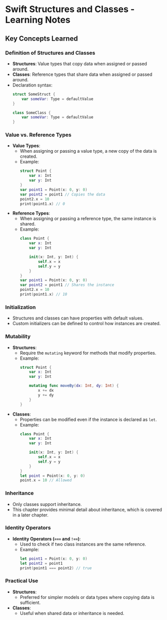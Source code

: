 
# Swift Structures and Classes - Learning Notes

## Key Concepts Learned

### Definition of Structures and Classes
- **Structures**: Value types that copy data when assigned or passed around.
- **Classes**: Reference types that share data when assigned or passed around.
- Declaration syntax:
  ```swift
  struct SomeStruct {
      var someVar: Type = defaultValue
  }

  class SomeClass {
      var someVar: Type = defaultValue
  }
  ```

### Value vs. Reference Types
- **Value Types**:
  - When assigning or passing a value type, a new copy of the data is created.
  - Example:
    ```swift
    struct Point {
        var x: Int
        var y: Int
    }
    var point1 = Point(x: 0, y: 0)
    var point2 = point1 // Copies the data
    point2.x = 10
    print(point1.x) // 0
    ```
- **Reference Types**:
  - When assigning or passing a reference type, the same instance is shared.
  - Example:
    ```swift
    class Point {
        var x: Int
        var y: Int

        init(x: Int, y: Int) {
            self.x = x
            self.y = y
        }
    }
    var point1 = Point(x: 0, y: 0)
    var point2 = point1 // Shares the instance
    point2.x = 10
    print(point1.x) // 10
    ```

### Initialization
- Structures and classes can have properties with default values.
- Custom initializers can be defined to control how instances are created.

### Mutability
- **Structures**:
  - Require the `mutating` keyword for methods that modify properties.
  - Example:
    ```swift
    struct Point {
        var x: Int
        var y: Int

        mutating func moveBy(dx: Int, dy: Int) {
            x += dx
            y += dy
        }
    }
    ```
- **Classes**:
  - Properties can be modified even if the instance is declared as `let`.
  - Example:
    ```swift
    class Point {
        var x: Int
        var y: Int

        init(x: Int, y: Int) {
            self.x = x
            self.y = y
        }
    }
    let point = Point(x: 0, y: 0)
    point.x = 10 // Allowed
    ```

### Inheritance
- Only classes support inheritance.
- This chapter provides minimal detail about inheritance, which is covered in a later chapter.

### Identity Operators
- **Identity Operators (`===` and `!==`)**:
  - Used to check if two class instances are the same reference.
  - Example:
    ```swift
    let point1 = Point(x: 0, y: 0)
    let point2 = point1
    print(point1 === point2) // true
    ```

### Practical Use
- **Structures**:
  - Preferred for simpler models or data types where copying data is sufficient.
- **Classes**:
  - Useful when shared data or inheritance is needed.
